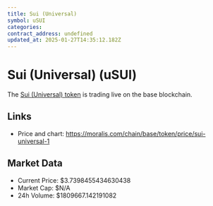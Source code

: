 ```yaml
---
title: Sui (Universal)
symbol: uSUI
categories: 
contract_address: undefined
updated_at: 2025-01-27T14:35:12.182Z
---
```


# Sui (Universal) (uSUI)
The [Sui (Universal) token](https://moralis.com/chain/base/token/price/sui-universal-1) is trading live on the base blockchain.

## Links
- Price and chart: https://moralis.com/chain/base/token/price/sui-universal-1

## Market Data
- Current Price: $3.7398455434630438
- Market Cap: $N/A
- 24h Volume: $1809667.142191082
